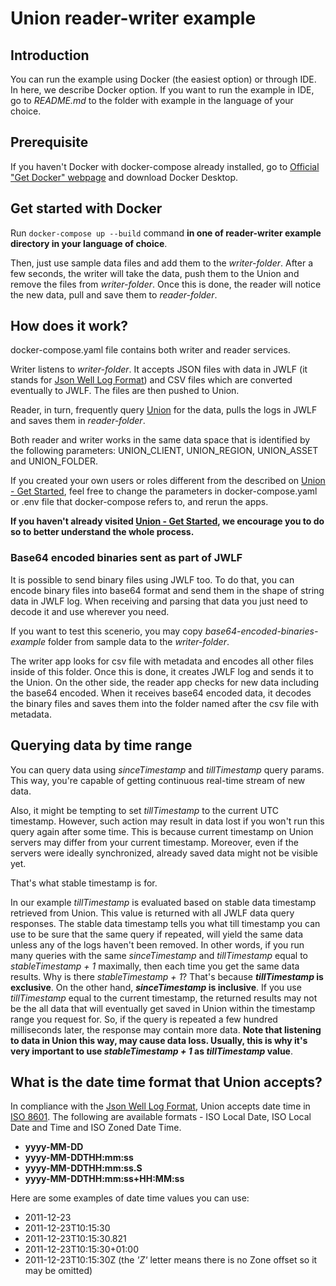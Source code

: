 # Union reader-writer example

## Introduction
You can run the example using Docker (the easiest option) or through IDE.
In here, we describe Docker option.
If you want to run the example in IDE, go to *README.md* to the folder with example in the language of your choice.

## Prerequisite
If you haven't Docker with docker-compose already installed, go to [Official "Get Docker" webpage](https://docs.docker.com/get-docker/) 
and download Docker Desktop.

## Get started with Docker
Run `docker-compose up --build` command **in one of reader-writer example directory in your language of choice**.

Then, just use sample data files and add them to the *writer-folder*.
After a few seconds, the writer will take the data, push them to the Union and remove the files from *writer-folder*.
Once this is done, the reader will notice the new data, pull and save them to *reader-folder*.

## How does it work?
docker-compose.yaml file contains both writer and reader services.

Writer listens to *writer-folder*. It accepts JSON files with data in JWLF (it stands for [Json Well Log Format](https://jsonwelllogformat.org/)) 
and CSV files which are converted eventually to JWLF. The files are then pushed to Union.

Reader, in turn, frequently query [Union](https://dev-dsp.southcentralus.cloudapp.azure.com) for the data,
pulls the logs in JWLF and saves them in *reader-folder*.

Both reader and writer works in the same data space that is identified by the following parameters:
UNION_CLIENT, UNION_REGION, UNION_ASSET and UNION_FOLDER.

If you created your own users or roles different from the described on [Union - Get Started](https://dev-dsp.southcentralus.cloudapp.azure.com/#get-started),
feel free to change the parameters in docker-compose.yaml or .env file that docker-compose refers to, and rerun the apps.

**If you haven't already visited [Union - Get Started](https://dev-dsp.southcentralus.cloudapp.azure.com/#get-started),
we encourage you to do so to better understand the whole process.**

### Base64 encoded binaries sent as part of JWLF
It is possible to send binary files using JWLF too. To do that, you can encode binary files into base64 format and send them in the shape of string data in JWLF log.
When receiving and parsing that data you just need to decode it and use wherever you need.

If you want to test this scenerio, you may copy *base64-encoded-binaries-example* folder from sample data to the *writer-folder*.

The writer app looks for csv file with metadata and encodes all other files inside of this folder.
Once this is done, it creates JWLF log and sends it to the Union. On the other side, the reader app checks for new data including the base64 encoded. When it receives base64 encoded data, it decodes the binary files and saves them into the folder named after the csv file with metadata. 


## Querying data by time range
You can query data using *sinceTimestamp* and *tillTimestamp* query params. This way, you're capable of getting continuous real-time stream of new data.

Also, it might be tempting to set *tillTimestamp* to the current UTC timestamp. However, such action may result in data lost if you won't run this query again after some time.
This is because current timestamp on Union servers may differ from your current timestamp. Moreover, even if the servers were ideally synchronized, already saved data might not be visible yet.

That's what stable timestamp is for.

In our example *tillTimestamp* is evaluated based on stable data timestamp retrieved from Union.
This value is returned with all JWLF data query responses.
The stable data timestamp tells you what till timestamp you can use to be sure that the same query if repeated, will yield the same data unless any of the logs haven't been removed.
In other words, if you run many queries with the same *sinceTimestamp* and *tillTimestamp* equal to *stableTimestamp + 1* maximally, then each time you get the same data results.
Why is there *stableTimestamp + 1*?
That's because ***tillTimestamp* is exclusive**.
On the other hand, ***sinceTimestamp* is inclusive**.
If you use *tillTimestamp* equal to the current timestamp, the returned results may not be the all data that will eventually get saved in Union within the timestamp range you request for.
So, if the query is repeated a few hundred milliseconds later, the response may contain more data.
**Note that listening to data in Union this way, may cause data loss. Usually, this is why it's very important to use *stableTimestamp + 1* as *tillTimestamp* value**.


## What is the date time format that Union accepts?
In compliance with the [Json Well Log Format](https://jsonwelllogformat.org/), Union accepts date time in [ISO 8601](https://www.iso.org/iso-8601-date-and-time-format.html).
The following are available formats - ISO Local Date, ISO Local Date and Time and ISO Zoned Date Time.
- **yyyy-MM-DD**
- **yyyy-MM-DDTHH:mm:ss**
- **yyyy-MM-DDTHH:mm:ss.S**
- **yyyy-MM-DDTHH:mm:ss+HH:MM:ss**

Here are some examples of date time values you can use:
- 2011-12-23
- 2011-12-23T10:15:30
- 2011-12-23T10:15:30.821
- 2011-12-23T10:15:30+01:00
- 2011-12-23T10:15:30Z (the *'Z'* letter means there is no Zone offset so it may be omitted)